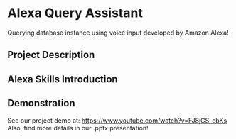 # Alexa Query Assistant
Querying database instance using voice input developed by Amazon Alexa!

## Project Description


## Alexa Skills Introduction


## Demonstration
See our project demo at: https://www.youtube.com/watch?v=FJ8jGS_ebKs     
Also, find more details in our .pptx presentation!

